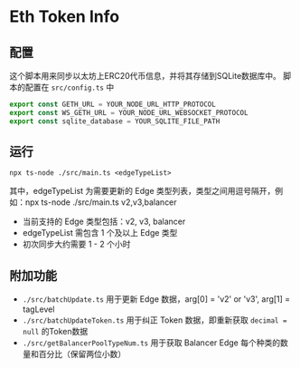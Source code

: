 # Eth Token Info

## 配置
这个脚本用来同步以太坊上ERC20代币信息，并将其存储到SQLite数据库中。
脚本的配置在 `src/config.ts` 中
```typescript
export const GETH_URL = YOUR_NODE_URL_HTTP_PROTOCOL
export const WS_GETH_URL = YOUR_NODE_URL_WEBSOCKET_PROTOCOL
export const sqlite_database = YOUR_SQLITE_FILE_PATH
```

## 运行
```shell
npx ts-node ./src/main.ts <edgeTypeList>
```
其中，edgeTypeList 为需要更新的 Edge 类型列表，类型之间用逗号隔开，例如：npx ts-node ./src/main.ts v2,v3,balancer

- 当前支持的 Edge 类型包括：v2, v3, balancer
- edgeTypeList 需包含 1 个及以上 Edge 类型
- 初次同步大约需要 1 - 2 个小时

## 附加功能

- `./src/batchUpdate.ts` 用于更新 Edge 数据，arg[0] = 'v2' or 'v3', arg[1] = tagLevel
- `./src/batchUpdateToken.ts` 用于纠正 Token 数据，即重新获取 `decimal = null` 的Token数据
- `./src/getBalancerPoolTypeNum.ts` 用于获取 Balancer Edge 每个种类的数量和百分比（保留两位小数）